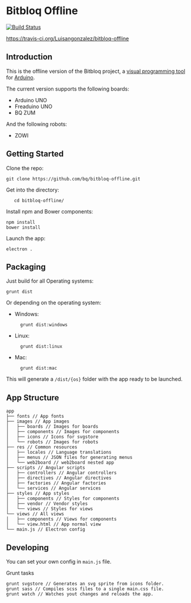 
# Bitbloq Offline

[![Build Status](https://travis-ci.org/Luisangonzalez/bitbloq-offline.svg?branch=develop)](https://travis-ci.org/Luisangonzalez/bitbloq-offline)

https://travis-ci.org/Luisangonzalez/bitbloq-offline

## Introduction ##
This is the offline version of the Bitbloq project, a [visual programming tool](https://en.wikipedia.org/wiki/Visual_programming_language) for [Arduino](https://www.arduino.cc/).

The current version supports the following boards:

 - Arduino UNO
 - Freaduino UNO
 - BQ ZUM

And the following robots:

 - ZOWI




## Getting Started ##

Clone the repo:

    git clone https://github.com/bq/bitbloq-offline.git

Get into the directory:

       cd bitbloq-offline/

Install npm and Bower components:

    npm install
    bower install
Launch the app:

    electron .


## Packaging ##
Just build for all Operating systems:

    grunt dist

Or depending on the operating system:


- Windows:

        grunt dist:windows
- Linux:

        grunt dist:linux
- Mac:

        grunt dist:mac

This will generate a `/dist/{os}` folder with the app ready to be launched.


## App Structure ##
```
app
├── fonts // App fonts
├── images // App images
│   ├── boards // Images for boards
│   ├── components // Images for components
│   ├── icons // Icons for svgstore
│   └── robots // Images for robots
├── res // Common resources
│   ├── locales // Language translations
│   ├── menus // JSON files for generating menus
│   └── web2board // web2board nested app
├── scripts // Angular scripts
│   ├── controllers // Angular controllers
│   ├── directives // Angular directives
│   ├── factories // Angular factories
│   └── services // Angular services
├── styles // App styles
│   ├── components // Styles for components
│   ├── vendor // Vendor styles
│   └── views // Styles for views
└── views // All views
│   ├── components // Views for components
│   └── view.html // App normal view
└── main.js // Electron config
```



## Developing ##

You can set your own config in `main.js` file.  

Grunt tasks

    grunt svgstore // Generates an svg sprite from icons folder.
    grunt sass // Compiles scss files to a single main.css file.
    grunt watch // Watches yout changes and reloads the app.
